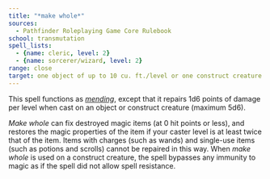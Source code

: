```yaml
---
title: "*make whole*"
sources:
  - Pathfinder Roleplaying Game Core Rulebook
school: transmutation
spell_lists:
  - {name: cleric, level: 2}
  - {name: sorcerer/wizard, level: 2}
range: close
target: one object of up to 10 cu. ft./level or one construct creature of any size
---
```


This spell functions as [*mending*](/spells/mending/), except that it repairs 1d6 points of damage per level when cast on an object or construct creature (maximum 5d6).

*Make whole* can fix destroyed magic items (at 0 hit points or less), and restores the magic properties of the item if your caster level is at least twice that of the item. Items with charges (such as wands) and single-use items (such as potions and scrolls) cannot be repaired in this way. When *make whole* is used on a construct creature, the spell bypasses any immunity to magic as if the spell did not allow spell resistance.

